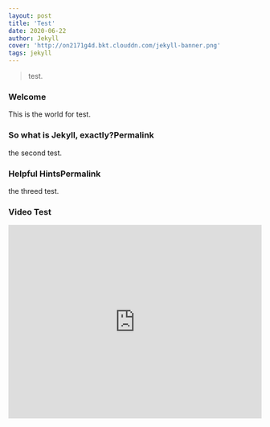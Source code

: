 ```yaml
---
layout: post
title: 'Test'
date: 2020-06-22
author: Jekyll
cover: 'http://on2171g4d.bkt.clouddn.com/jekyll-banner.png'
tags: jekyll
---
```


> test.

### Welcome

This is the world for test.

### So what is Jekyll, exactly?Permalink

the second test.

### Helpful HintsPermalink

the threed test.

### Video Test

<iframe type="text/html" width="100%" height="385" src="http://www.youtube.com/embed/gfmjMWjn-Xg" frameborder="0"></iframe>